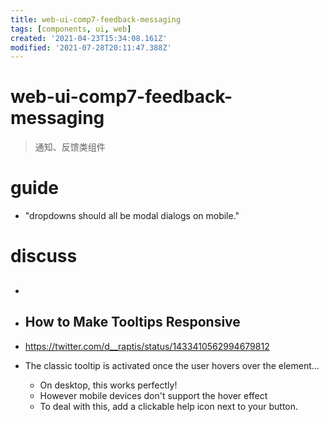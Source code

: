 ```yaml
---
title: web-ui-comp7-feedback-messaging
tags: [components, ui, web]
created: '2021-04-23T15:34:08.161Z'
modified: '2021-07-28T20:11:47.388Z'
---
```


# web-ui-comp7-feedback-messaging

> 通知、反馈类组件

# guide
- "dropdowns should all be modal dialogs on mobile."
# discuss
- ## 

- ## How to Make Tooltips Responsive
- https://twitter.com/d__raptis/status/1433410562994679812
- The classic tooltip is activated once the user hovers over the element...
  - On desktop, this works perfectly! 
  - However mobile devices don't support the hover effect
  - To deal with this, add a clickable help icon next to your button.
